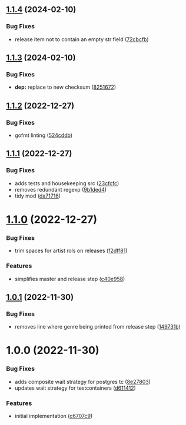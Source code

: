 ## [1.1.4](https://github.com/state303/go-discogs/compare/v1.1.3...v1.1.4) (2024-02-10)


### Bug Fixes

* release item not to contain an empty str field ([72cbcfb](https://github.com/state303/go-discogs/commit/72cbcfb81a67b801f8667372ee8816a48f91a7b5))

## [1.1.3](https://github.com/state303/go-discogs/compare/v1.1.2...v1.1.3) (2024-02-10)


### Bug Fixes

* **dep:** replace to new checksum ([8251672](https://github.com/state303/go-discogs/commit/825167271dc7500a9e5bf4246bcbcc58acd7f400))

## [1.1.2](https://github.com/state303/go-discogs/compare/v1.1.1...v1.1.2) (2022-12-27)


### Bug Fixes

* gofmt linting ([524cddb](https://github.com/state303/go-discogs/commit/524cddb60be16e9972b4000025112905b9373256))

## [1.1.1](https://github.com/state303/go-discogs/compare/v1.1.0...v1.1.1) (2022-12-27)


### Bug Fixes

* adds tests and housekeeping src ([23cfcfc](https://github.com/state303/go-discogs/commit/23cfcfc3ed63d8d472cf2250dd74a2e0e68e7154))
* removes redundant regexp ([9b1ded4](https://github.com/state303/go-discogs/commit/9b1ded4731ccde7d3ecd09bc975a8e7c80d190ae))
* tidy mod ([da71716](https://github.com/state303/go-discogs/commit/da717161219412bbc24c2978a0d37804e6943937))

# [1.1.0](https://github.com/state303/go-discogs/compare/v1.0.1...v1.1.0) (2022-12-27)


### Bug Fixes

* trim spaces for artist rols on releases ([f2dff81](https://github.com/state303/go-discogs/commit/f2dff810532b6c5ae91514d3f65ff373a9445120))


### Features

* simplifies master and release step ([c40e958](https://github.com/state303/go-discogs/commit/c40e958e7bdefc72a94922338bccee5bcad7d772))

## [1.0.1](https://github.com/state303/go-discogs/compare/v1.0.0...v1.0.1) (2022-11-30)


### Bug Fixes

* removes line where genre being printed from release step ([149731b](https://github.com/state303/go-discogs/commit/149731b71beff925592d9b0e053a1b022d4dafb9))

# 1.0.0 (2022-11-30)


### Bug Fixes

* adds composite wait strategy for postgres tc ([8e27803](https://github.com/state303/go-discogs/commit/8e278038fc70f78f0266ecfb3e5edcb3779d3f5b))
* updates wait strategy for testcontainers ([d611412](https://github.com/state303/go-discogs/commit/d6114129140ccbf01df67d447454175182bd6520))


### Features

* initial implementation ([c6707c9](https://github.com/state303/go-discogs/commit/c6707c9b8e4e6f5e242d9f06edcbbbba50087e6f))
